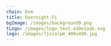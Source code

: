 ```yaml
---
chain: bvm
title: Overnight.Fi
bgImage: /images/background9.png
tLogo: /images/logo-text.a10e1aab.svg
logo: /images/ljzzalpm_400x400.jpg
---
```

